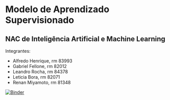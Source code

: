 # Modelo de Aprendizado Supervisionado
## NAC de Inteligência Artificial e Machine Learning

Integrantes: <p>
- Alfredo Henrique, rm 83993
- Gabriel Fellone, rm 82012
- Leandro Rocha, rm 84378
- Leticia Bora, rm 82071
- Renan Miyamoto, rm 81348

[![Binder](https://mybinder.org/badge_logo.svg)](https://mybinder.org/v2/gh/lerochas/modelo-de-aprendizado-supervisionado/master)
